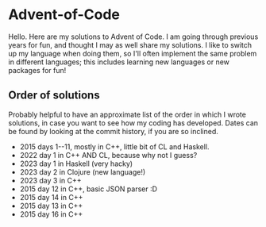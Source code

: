 # Advent-of-Code
Hello. Here are my solutions to Advent of Code. I am going through previous years for fun, and thought I may as well share my solutions. I like to switch up my language when doing them, so I'll often implement the same problem in different languages; this includes learning new languages or new packages for fun!

## Order of solutions

Probably helpful to have an approximate list of the order in which I wrote solutions, in case you want to see how my coding has developed.
Dates can be found by looking at the commit history, if you are so inclined. 

- 2015 days 1--11, mostly in C++, little bit of CL and Haskell. 
- 2022 day 1 in C++ AND CL, because why not I guess? 
- 2023 day 1 in Haskell (very hacky)
- 2023 day 2 in Clojure (new language!)
- 2023 day 3 in C++
- 2015 day 12 in C++, basic JSON parser :D
- 2015 day 14 in C++
- 2015 day 13 in C++
- 2015 day 16 in C++
